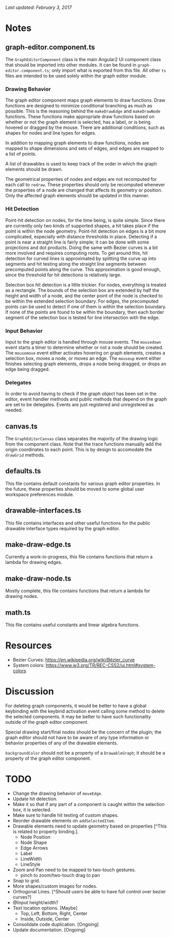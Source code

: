 _Last updated: February 3, 2017_

# Notes

## graph-editor.component.ts
The `GraphEditorComponent` class is the main Angular2 UI component class that
should be imported into other modules. It can be found in
`graph-editor.component.ts`; only import what is exported from this file. All
other `ts` files are intended to be used solely within the graph editor module.

### Drawing Behavior
The graph editor component maps graph elements to draw functions. Draw functions
are designed to minimize conditional branching as much as possible. This is the
reasoning behind the `makeDrawEdge` and `makeDrawNode` functions. These
functions make appropriate draw functions based on whether or not the graph
element is selected, has a label, or is being hovered or dragged by the mouse.
There are additional conditions, such as shapes for nodes and line types for
edges.

In addition to mapping graph elements to draw functions, nodes are mapped to
shape dimensions and sets of edges, and edges are mapped to a list of points.

A list of drawables is used to keep track of the order in which the graph
elements should be drawn.

The geometrical properties of nodes and edges are not recomputed for each call
to `redraw`. These properties should only be recomputed whenever the properties
of a node are changed that affects its geometry or position. Only the affected
graph elements should be updated in this manner.

### Hit Detection
Point-hit detection on nodes, for the time being, is quite simple. Since there
are currently only two kinds of supported shapes, a hit takes place if the point
is within the node geometry. Point-hit detection on edges is a bit more
complicated, especially with distance thresholds in place. Detecting if a point
is near a straight line is fairly simple; it can be done with some projections
and dot products. Doing the same with Bezier curves is a bit more involved and
requires computing roots. To get around this, hit detection for curved lines is
approximated by splitting the curve up into segments and hit testing along the
straight line segments between precomputed points along the curve. This
approximation is good enough, since the threshold for hit detections is
relatively large.

Selection box hit detection is a little trickier. For nodes, everything is
treated as a rectangle. The bounds of the selection box are extended by half the
height and width of a node, and the center point of the node is checked to be
within the extended selection boundary. For edges, the precomputed points can be
used to detect if one of them is within the selection boundary. If none of the
points are found to be within the boundary, then each border segment of the
selection box is tested for line intersection with the edge.

### Input Behavior
Input to the graph editor is handled through mouse events. The `mousedown` event
starts a timer to determine whether or not a node should be created. The
`mousemove` event either activates hovering on graph elements, creates a
selection box, moves a node, or moves an edge. The `mouseup` event either
finishes selecting graph elements, drops a node being dragged, or drops an edge
being dragged.

### Delegates
In order to avoid having to check if the graph object has been set in the
editor, event handler methods and public methods that depend on the graph are
set to be delegates. Events are just registered and unregistered as needed.

## canvas.ts
The `GraphEditorCanvas` class separates the majority of the drawing logic from
the component class. Note that the trace functions manually add the origin
coordinates to each point. This is by design to accomodate the `drawGrid`
methods.

## defaults.ts
This file contains default constants for various graph editor properties. In the
future, these properties should be moved to some global user workspace
preferences module.

## drawable-interfaces.ts
This file contains interfaces and other useful functions for the public drawable
interface types required by the graph editor.

## make-draw-edge.ts
Currently a work-in-progress, this file contains functions that return a lambda
for drawing edges.

## make-draw-node.ts
Mostly complete, this file contains functions that return a lambda for drawing
nodes.

## math.ts
This file contains useful constants and linear algebra functions.


# Resources
- Bezier Curves:
  https://en.wikipedia.org/wiki/Bézier_curve
- System colors:
  https://www.w3.org/TR/REC-CSS2/ui.html#system-colors


# Discussion
For deleting graph components, it would be better to have a global keybinding
with the keybind activation event calling some method to delete the selected
components. It may be better to have such functionality outside of the graph
editor component.

Special drawing start/final nodes should be the concern of the plugin; the graph
editor should not have to be aware of _any_ type information or behavior
properties of any of the drawable elements.

`backgroundColor` should not be a property of a `DrawableGraph`; it should be a
property of the graph editor component.


# TODO
- Change the drawing behavior of `moveEdge`.
- Update hit detection.
- Make it so that if any part of a component is caught within the selection box,
  it is selected.
- Make sure to handle hit testing of custom shapes.
- Reorder drawable elements on `addSelectedItem`.
- Drawable elements need to update geometry based on properties [^This is
  related to property binding.].
  - Node Position
  - Node Shape
  - Edge Arrows
  - Label
  - LineWidth
  - LineStyle
- Zoom and Pan need to be mapped to two-touch gestures.
  - pinch to zoom/two-touch drag to pan
- Snap to grid.
- More shapes/custom images for nodes.
- Orthogonal Lines. [^Should users be able to have full control over bezier
  curves?]
- @Input height/width?
- Text location options. [Maybe]
  - Top, Left, Bottom, Right, Center
  - Inside, Outside, Center
- Consolidate code duplication. [Ongoing]
- Update documentation. [Ongoing]
